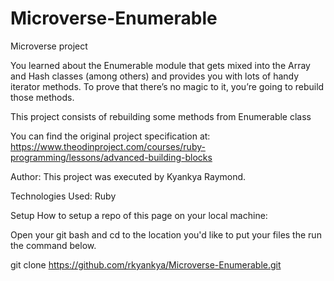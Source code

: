# Microverse-Enumerable
Microverse project

You learned about the Enumerable module that gets mixed into the Array and Hash classes (among others) and provides you with lots of handy iterator methods. To prove that there’s no magic to it, you’re going to rebuild those methods.

This project consists of rebuilding some methods from Enumerable class

You can find the original project specification at:
https://www.theodinproject.com/courses/ruby-programming/lessons/advanced-building-blocks

Author:
This project was executed by Kyankya Raymond.  

Technologies Used:
Ruby

Setup
How to setup a repo of this page on your local machine:

Open your git bash and cd to the location you'd like to put your files the run the command below.

git clone https://github.com/rkyankya/Microverse-Enumerable.git